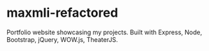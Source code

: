 # maxmli-refactored
Portfolio website showcasing my projects. Built with Express, Node, Bootstrap, jQuery, WOW.js, TheaterJS. 
